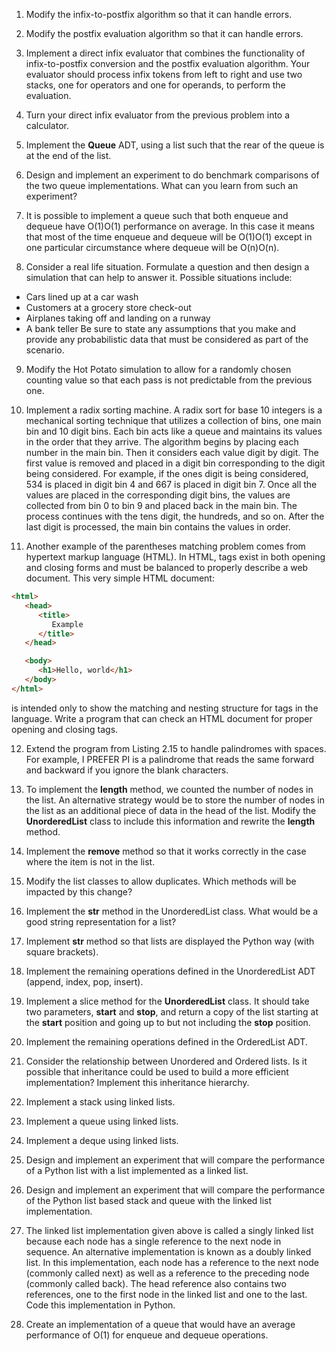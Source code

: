 1. Modify the infix-to-postfix algorithm so that it can handle errors.

2. Modify the postfix evaluation algorithm so that it can handle errors.

3. Implement a direct infix evaluator that combines the functionality of infix-to-postfix conversion and the postfix evaluation algorithm. Your evaluator should process infix tokens from left to right and use two stacks, one for operators and one for operands, to perform the evaluation.

4. Turn your direct infix evaluator from the previous problem into a calculator.

5. Implement the **Queue** ADT, using a list such that the rear of the queue is at the end of the list.

6. Design and implement an experiment to do benchmark comparisons of the two queue implementations. What can you learn from such an experiment?

7. It is possible to implement a queue such that both enqueue and dequeue have O(1)O(1) performance on average. In this case it means that most of the time enqueue and dequeue will be O(1)O(1) except in one particular circumstance where dequeue will be O(n)O(n).

8. Consider a real life situation. Formulate a question and then design a simulation that can help to answer it. Possible situations include:

- Cars lined up at a car wash
- Customers at a grocery store check-out
- Airplanes taking off and landing on a runway
- A bank teller
  Be sure to state any assumptions that you make and provide any probabilistic data that must be considered as part of the scenario.

9. Modify the Hot Potato simulation to allow for a randomly chosen counting value so that each pass is not predictable from the previous one.

10. Implement a radix sorting machine. A radix sort for base 10 integers is a mechanical sorting technique that utilizes a collection of bins, one main bin and 10 digit bins. Each bin acts like a queue and maintains its values in the order that they arrive. The algorithm begins by placing each number in the main bin. Then it considers each value digit by digit. The first value is removed and placed in a digit bin corresponding to the digit being considered. For example, if the ones digit is being considered, 534 is placed in digit bin 4 and 667 is placed in digit bin 7. Once all the values are placed in the corresponding digit bins, the values are collected from bin 0 to bin 9 and placed back in the main bin. The process continues with the tens digit, the hundreds, and so on. After the last digit is processed, the main bin contains the values in order.

11. Another example of the parentheses matching problem comes from hypertext markup language (HTML). In HTML, tags exist in both opening and closing forms and must be balanced to properly describe a web document. This very simple HTML document:
```html
<html>
   <head>
      <title>
         Example
      </title>
   </head>

   <body>
      <h1>Hello, world</h1>
   </body>
</html>
```
  is intended only to show the matching and nesting structure for tags in the language. Write a program that can check an HTML document for proper opening and closing tags.

12. Extend the program from Listing 2.15 to handle palindromes with spaces. For example, I PREFER PI is a palindrome that reads the same forward and backward if you ignore the blank characters.

13. To implement the **length** method, we counted the number of nodes in the list. An alternative strategy would be to store the number of nodes in the list as an additional piece of data in the head of the list. Modify the **UnorderedList** class to include this information and rewrite the **length** method.

14. Implement the **remove** method so that it works correctly in the case where the item is not in the list.

15. Modify the list classes to allow duplicates. Which methods will be impacted by this change?

16. Implement the __str__ method in the UnorderedList class. What would be a good string representation for a list?

17. Implement __str__ method so that lists are displayed the Python way (with square brackets).

18. Implement the remaining operations defined in the UnorderedList ADT (append, index, pop, insert).

19. Implement a slice method for the **UnorderedList** class. It should take two parameters, **start** and **stop**, and return a copy of the list starting at the **start** position and going up to but not including the **stop** position.

20. Implement the remaining operations defined in the OrderedList ADT.

21. Consider the relationship between Unordered and Ordered lists. Is it possible that inheritance could be used to build a more efficient implementation? Implement this inheritance hierarchy.

22. Implement a stack using linked lists.

23. Implement a queue using linked lists.

24. Implement a deque using linked lists.

25. Design and implement an experiment that will compare the performance of a Python list with a list implemented as a linked list.

26. Design and implement an experiment that will compare the performance of the Python list based stack and queue with the linked list implementation.

27. The linked list implementation given above is called a singly linked list because each node has a single reference to the next node in sequence. An alternative implementation is known as a doubly linked list. In this implementation, each node has a reference to the next node (commonly called next) as well as a reference to the preceding node (commonly called back). The head reference also contains two references, one to the first node in the linked list and one to the last. Code this implementation in Python.

28. Create an implementation of a queue that would have an average performance of O(1) for enqueue and dequeue operations.
